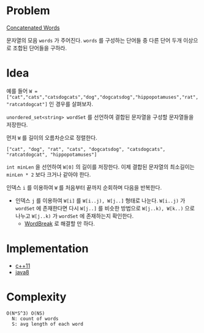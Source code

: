 # Problem

[Concatenated Words](https://leetcode.com/problems/concatenated-words/)

문자열의 모음 `words` 가 주어진다. `words` 를 구성하는 단어들 중 다른 단어 두개 이상으로 조합된 단어들을 구하라.

# Idea

예를 들어 `W = ["cat","cats","catsdogcats","dog","dogcatsdog","hippopotamuses","rat","ratcatdogcat"]` 인 경우를 살펴보자.

`unordered_set<string> wordSet` 를 선언하여 결합된 문자열을 구성할 문자열들을 저장한다.

먼저 `W` 를 길이의 오름차순으로 정렬한다.

```
["cat", "dog", "rat", "cats", "dogcatsdog", "catsdogcats", "ratcatdogcat", "hippopotamuses"]
```

`int minLen` 을 선언하여 `W[0]` 의 길이를 저장한다. 이제 결합된 문자열의 최소길이는 `minLen * 2` 보다 크거나 같아야 한다.

인덱스 `i` 를 이용하여 `W` 를 처음부터 끝까지 순회하며 다음을 반복한다.

* 인덱스 `j` 를 이용하여 `W[i]` 를 `W[i..j), W[j..]` 형태로 나눈다. `W[i..j)` 가 `wordSet` 에 존재한다면 다시 `W[j..]` 를 비슷한 방법으로 `W[j..k), W[k..)` 으로 나누고 `W[j..k)` 가 `wordSet` 에 존재하는지 확인한다. 
  * [WordBreak](/leetcode2/WordBreak/README.md) 로 해결할 만 하다.

# Implementation

* [c++11](a.cpp)
* [java8](MainApp.java)

# Complexity

```
O(N*S^3) O(NS)
  N: count of words
  S: avg length of each word
```

